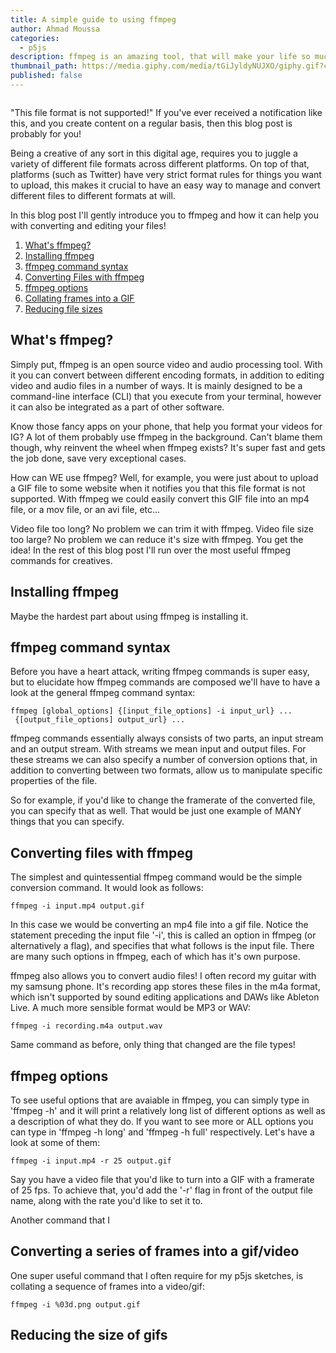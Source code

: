 ```yaml
---
title: A simple guide to using ffmpeg
author: Ahmad Moussa
categories:
  - p5js
description: ffmpeg is an amazing tool, that will make your life so much easier as a creative
thumbnail_path: https://media.giphy.com/media/tGiJyldyNUJXO/giphy.gif?cid=ecf05e47xxf9duke1suqh8gs3vbp28xssx1mse2k10bxgu4k&rid=giphy.gif&ct=g
published: false
---
```



<span class="image fit"><img src="https://media.giphy.com/media/tGiJyldyNUJXO/giphy.gif?cid=ecf05e47xxf9duke1suqh8gs3vbp28xssx1mse2k10bxgu4k&rid=giphy.gif&ct=g" alt="" /></span>
<p></p>

"This file format is not supported!" If you've ever received a notification like this, and you create content on a regular basis, then this blog post is probably for you!

Being a creative of any sort in this digital age, requires you to juggle a variety of different file formats across different platforms. On top of that, platforms (such as Twitter) have very strict format rules for things you want to upload, this makes it crucial to have an easy way to manage and convert different files to different formats at will.

In this blog post I'll gently introduce you to ffmpeg and how it can help you with converting and editing your files!

1. <a href='#ffmpeg'>What's ffmpeg?</a>
2. <a href='#install'>Installing ffmpeg</a>
3. <a href='#syntax'>ffmpeg command syntax</a>
4. <a href='#convert'>Converting Files with ffmpeg</a>
5. <a href='#option'>ffmpeg options</a>
6. <a href='#frames'>Collating frames into a GIF</a>
7. <a href='#size'>Reducing file sizes</a>

<h2><a name='ffmpeg'></a>What's ffmpeg?</h2>
Simply put, ffmpeg is an open source video and audio processing tool. With it you can convert between different encoding formats, in addition to editing video and audio files in a number of ways. It is mainly designed to be a command-line interface (CLI) that you execute from your terminal, however it can also be integrated as a part of other software.

Know those fancy apps on your phone, that help you format your videos for IG? A lot of them probably use ffmpeg in the background. Can't blame them though, why reinvent the wheel when ffmpeg exists? It's super fast and gets the job done, save very exceptional cases.

How can WE use ffmpeg? Well, for example, you were just about to upload a GIF file to some website when it notifies you that this file format is not supported. With ffmpeg we could easily convert this GIF file into an mp4 file, or a mov file, or an avi file, etc...

Video file too long? No problem we can trim it with ffmpeg. Video file size too large? No problem we can reduce it's size with ffmpeg. You get the idea! In the rest of this blog post I'll run over the most useful ffmpeg commands for creatives.

<h2><a name='install'></a>Installing ffmpeg</h2>
Maybe the hardest part about using ffmpeg is installing it.

<h2><a name='syntax'></a>ffmpeg command syntax</h2>
Before you have a heart attack, writing ffmpeg commands is super easy, but to elucidate how ffmpeg commands are composed we'll have to have a look at the general ffmpeg command syntax:
<pre><code>ffmpeg [global_options] {[input_file_options] -i input_url} ...
 {[output_file_options] output_url} ...
</code></pre>

ffmpeg commands essentially always consists of two parts, an input stream and an output stream. With streams we mean input and output files. For these streams we can also specify a number of conversion options that, in addition to converting between two formats, allow us to manipulate specific properties of the file.

So for example, if you'd like to change the framerate of the converted file, you can specify that as well. That would be just one example of MANY things that you can specify.

<h2><a name='convert'></a>Converting files with ffmpeg</h2>
The simplest and quintessential ffmpeg command would be the simple conversion command. It would look as follows:
<pre><code>ffmpeg -i input.mp4 output.gif
</code></pre>

In this case we would be converting an mp4 file into a gif file. Notice the statement preceding the input file '-i', this is called an option in ffmpeg (or alternatively a flag), and specifies that what follows is the input file. There are many such options in ffmpeg, each of which has it's own purpose.

ffmpeg also allows you to convert audio files! I often record my guitar with my samsung phone. It's recording app stores these files in the m4a format, which isn't supported by sound editing applications and DAWs like Ableton Live. A much more sensible format would be MP3 or WAV:

<pre><code>ffmpeg -i recording.m4a output.wav
</code></pre>

Same command as before, only thing that changed are the file types!

<h2><a name='option'></a>ffmpeg options</h2>
To see useful options that are avaiable in ffmpeg, you can simply type in 'ffmpeg -h' and it will print a relatively long list of different options as well as a description of what they do. If you want to see more or ALL options you can type in 'ffmpeg -h long' and 'ffmpeg -h full' respectively. Let's have a look at some of them:

<pre><code>ffmpeg -i input.mp4 -r 25 output.gif
</code></pre>

Say you have a video file that you'd like to turn into a GIF with a framerate of 25 fps. To achieve that, you'd add the '-r' flag in front of the output file name, along with the rate you'd like to set it to.

Another command that I

<h2><a name='frames'></a>Converting a series of frames into a gif/video</h2>
One super useful command that I often require for my p5js sketches, is collating a sequence of frames into a video/gif:

<pre><code>ffmpeg -i %03d.png output.gif
</code></pre>

<h2><a name='size'></a>Reducing the size of gifs</h2>

